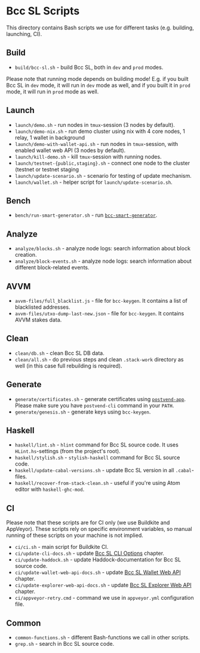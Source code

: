 # Bcc SL Scripts

This directory contains Bash scripts we use for different tasks (e.g. building, launching, CI).

## Build

* `build/bcc-sl.sh` - build Bcc SL, both in `dev` and `prod` modes.

Please note that running mode depends on building mode! E.g. if you built Bcc SL in `dev`
mode, it will run in `dev` mode as well, and if you built it in `prod` mode, it will run in
`prod` mode as well.

## Launch

* `launch/demo.sh` - run nodes in `tmux`-session (3 nodes by default).
* `launch/demo-nix.sh` - run demo cluster using nix with 4 core nodes, 1 relay, 1 wallet in background
* `launch/demo-with-wallet-api.sh` - run nodes in `tmux`-session, with enabled wallet web API (3 nodes by default).
* `launch/kill-demo.sh` - kill `tmux`-session with running nodes.
* `launch/testnet-{public,staging}.sh` - connect one node to the cluster (testnet or testnet staging
* `launch/update-scenario.sh` - scenario for testing of update mechanism.
* `launch/wallet.sh` - helper script for `launch/update-scenario.sh`.

## Bench

* `bench/run-smart-generator.sh` - run [`bcc-smart-generator`](https://bccdocs.com/technical/cli-options/#bcc-smart-generator).

## Analyze

* `analyze/blocks.sh` - analyze node logs: search information about block creation.
* `analyze/block-events.sh` - analyze node logs: search information about different block-related events.

## AVVM

* `avvm-files/full_blacklist.js` - file for `bcc-keygen`. It contains a list of blacklisted addresses.
* `avvm-files/utxo-dump-last-new.json` - file for `bcc-keygen`. It contains AVVM stakes data.

## Clean

* `clean/db.sh` - clean Bcc SL DB data.
* `clean/all.sh` - do previous steps and clean `.stack-work` directory as well (in this case full rebuilding is required).

## Generate

* `generate/certificates.sh` - generate certificates using [`postvend-app`](https://github.com/The-Blockchain-Company/postvend-app). Please make sure you have `postvend-cli` command in your `PATH`.
* `generate/genesis.sh` - generate keys using `bcc-keygen`.

## Haskell

* `haskell/lint.sh` - `hlint` command for Bcc SL source code. It uses `HLint.hs`-settings (from the project's root).
* `haskell/stylish.sh` - `stylish-haskell` command for Bcc SL source code.
* `haskell/update-cabal-versions.sh` - update Bcc SL version in all `.cabal`-files.
* `haskell/recover-from-stack-clean.sh` - useful if you're using Atom editor with `haskell-ghc-mod`.

## CI

Please note that these scripts are for CI only (we use Buildkite and AppVeyor). These scripts rely on specific environment variables, so manual running of these scripts on your machine is not implied.

* `ci/ci.sh` - main script for Buildkite CI.
* `ci/update-cli-docs.sh` - update [Bcc SL CLI Options](https://bccdocs.com/technical/cli-options/) chapter.
* `ci/update-haddock.sh` - update Haddock-documentation for Bcc SL source code.
* `ci/update-wallet-web-api-docs.sh` - update [Bcc SL Wallet Web API](https://bccdocs.com/technical/wallet/api/) chapter.
* `ci/update-explorer-web-api-docs.sh` - update [Bcc SL Explorer Web API](https://bccdocs.com/technical/explorer/api/) chapter.
* `ci/appveyor-retry.cmd` - command we use in `appveyor.yml` configuration file.

## Common

* `common-functions.sh` - different Bash-functions we call in other scripts.
* `grep.sh` - search in Bcc SL source code.
